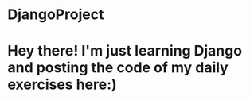 # DjangoProject
# Hey there! I'm just learning Django and posting the code of my daily exercises here:)
